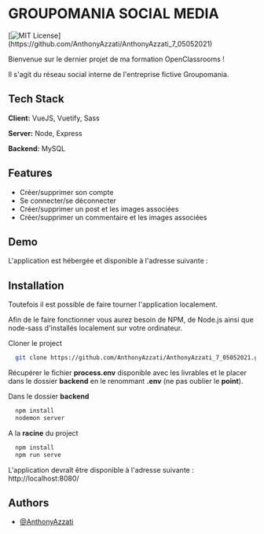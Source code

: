 
# GROUPOMANIA SOCIAL MEDIA
[![MIT License](https://img.shields.io/apm/l/atomic-design-ui.svg?)](https://github.com/AnthonyAzzati/AnthonyAzzati_7_05052021)

Bienvenue sur le dernier projet de ma formation OpenClassrooms !

Il s'agit du réseau social interne de l'entreprise fictive Groupomania.

## Tech Stack

**Client:** VueJS, Vuetify, Sass

**Server:** Node, Express

**Backend:** MySQL

  
## Features

- Créer/supprimer son compte
- Se connecter/se déconnecter
- Créer/supprimer un post et les images associées
- Créer/supprimer un commentaire et les images associées


  
## Demo

L'application est hébergée et disponible à l'adresse suivante :
  
## Installation

Toutefois il est possible de faire tourner l'application localement.

Afin de le faire fonctionner vous aurez besoin de NPM, de Node.js ainsi que node-sass d'installés localement sur votre ordinateur.

Cloner le project

```bash
  git clone https://github.com/AnthonyAzzati/AnthonyAzzati_7_05052021.git
```
    
Récupérer le fichier **process.env** disponible avec les livrables et le placer dans le dossier **backend** en le renommant **.env** (ne pas oublier le **point**).

Dans le dossier **backend**
```bash
  npm install
  nodemon server
```

A la **racine** du project
```bash
  npm install
  npm run serve
```

L'application devraît être disponible à l'adresse suivante :
http://localhost:8080/
## Authors

- [@AnthonyAzzati](https://github.com/AnthonyAzzati/)

  
